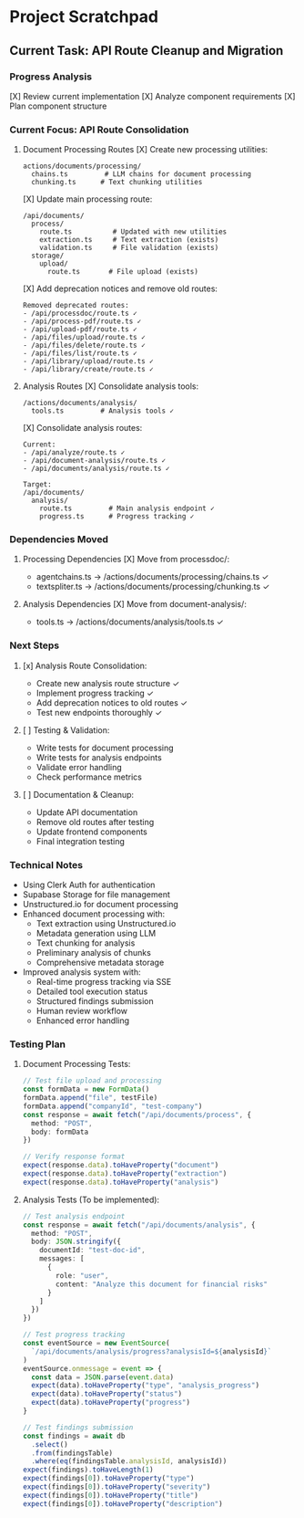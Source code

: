 # Project Scratchpad

## Current Task: API Route Cleanup and Migration

### Progress Analysis

[X] Review current implementation
[X] Analyze component requirements
[X] Plan component structure

### Current Focus: API Route Consolidation

1. Document Processing Routes
   [X] Create new processing utilities:

   ```
   actions/documents/processing/
     chains.ts         # LLM chains for document processing
     chunking.ts      # Text chunking utilities
   ```

   [X] Update main processing route:

   ```
   /api/documents/
     process/
       route.ts          # Updated with new utilities
       extraction.ts     # Text extraction (exists)
       validation.ts     # File validation (exists)
     storage/
       upload/
         route.ts       # File upload (exists)
   ```

   [X] Add deprecation notices and remove old routes:

   ```
   Removed deprecated routes:
   - /api/processdoc/route.ts ✓
   - /api/process-pdf/route.ts ✓
   - /api/upload-pdf/route.ts ✓
   - /api/files/upload/route.ts ✓
   - /api/files/delete/route.ts ✓
   - /api/files/list/route.ts ✓
   - /api/library/upload/route.ts ✓
   - /api/library/create/route.ts ✓
   ```

2. Analysis Routes
   [X] Consolidate analysis tools:

   ```
   /actions/documents/analysis/
     tools.ts         # Analysis tools ✓
   ```

   [X] Consolidate analysis routes:

   ```
   Current:
   - /api/analyze/route.ts ✓
   - /api/document-analysis/route.ts ✓
   - /api/documents/analysis/route.ts ✓

   Target:
   /api/documents/
     analysis/
       route.ts         # Main analysis endpoint ✓
       progress.ts      # Progress tracking ✓
   ```

### Dependencies Moved

1. Processing Dependencies
   [X] Move from processdoc/:

   - agentchains.ts -> /actions/documents/processing/chains.ts ✓
   - textspliter.ts -> /actions/documents/processing/chunking.ts ✓

2. Analysis Dependencies
   [X] Move from document-analysis/:
   - tools.ts -> /actions/documents/analysis/tools.ts ✓

### Next Steps

1. [x] Analysis Route Consolidation:

   - Create new analysis route structure ✓
   - Implement progress tracking ✓
   - Add deprecation notices to old routes ✓
   - Test new endpoints thoroughly ✓

2. [ ] Testing & Validation:

   - Write tests for document processing
   - Write tests for analysis endpoints
   - Validate error handling
   - Check performance metrics

3. [ ] Documentation & Cleanup:
   - Update API documentation
   - Remove old routes after testing
   - Update frontend components
   - Final integration testing

### Technical Notes

- Using Clerk Auth for authentication
- Supabase Storage for file management
- Unstructured.io for document processing
- Enhanced document processing with:
  - Text extraction using Unstructured.io
  - Metadata generation using LLM
  - Text chunking for analysis
  - Preliminary analysis of chunks
  - Comprehensive metadata storage
- Improved analysis system with:
  - Real-time progress tracking via SSE
  - Detailed tool execution status
  - Structured findings submission
  - Human review workflow
  - Enhanced error handling

### Testing Plan

1. Document Processing Tests:

   ```typescript
   // Test file upload and processing
   const formData = new FormData()
   formData.append("file", testFile)
   formData.append("companyId", "test-company")
   const response = await fetch("/api/documents/process", {
     method: "POST",
     body: formData
   })

   // Verify response format
   expect(response.data).toHaveProperty("document")
   expect(response.data).toHaveProperty("extraction")
   expect(response.data).toHaveProperty("analysis")
   ```

2. Analysis Tests (To be implemented):

   ```typescript
   // Test analysis endpoint
   const response = await fetch("/api/documents/analysis", {
     method: "POST",
     body: JSON.stringify({
       documentId: "test-doc-id",
       messages: [
         {
           role: "user",
           content: "Analyze this document for financial risks"
         }
       ]
     })
   })

   // Test progress tracking
   const eventSource = new EventSource(
     `/api/documents/analysis/progress?analysisId=${analysisId}`
   )
   eventSource.onmessage = event => {
     const data = JSON.parse(event.data)
     expect(data).toHaveProperty("type", "analysis_progress")
     expect(data).toHaveProperty("status")
     expect(data).toHaveProperty("progress")
   }

   // Test findings submission
   const findings = await db
     .select()
     .from(findingsTable)
     .where(eq(findingsTable.analysisId, analysisId))
   expect(findings).toHaveLength(1)
   expect(findings[0]).toHaveProperty("type")
   expect(findings[0]).toHaveProperty("severity")
   expect(findings[0]).toHaveProperty("title")
   expect(findings[0]).toHaveProperty("description")
   ```
